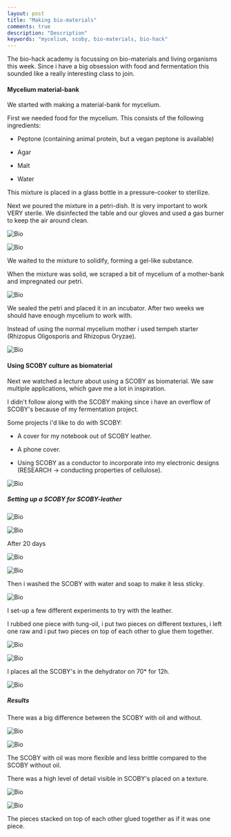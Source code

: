 ```yaml
---
layout: post
title: "Making bio-materials"
comments: true
description: "Description"
keywords: "mycelium, scoby, bio-materials, bio-hack"
---
```


The bio-hack academy is focussing on bio-materials and living organisms this week. Since i have a big obsession with food and fermentation this sounded like a really interesting class to join. 

#### Mycelium material-bank

We started with making a material-bank for mycelium. 

First we needed food for the mycelium. This consists of the following ingredients:

- Peptone (containing animal protein, but a vegan peptone is available)

- Agar

- Malt

- Water

This mixture is placed in a glass bottle in a pressure-cooker to sterilize. 

Next we poured the mixture in a petri-dish. It is very important to work VERY sterile. We disinfected the table and our gloves and used a gas burner to keep the air around clean. 

![Bio](/assets/images/2022-03-22-biomaterials/bio10.jpg) 

![Bio](/assets/images/2022-03-22-biomaterials/bio11.jpg) 

We waited to the mixture to solidify, forming a gel-like substance. 

When the mixture was solid, we scraped a bit of mycelium of a mother-bank and impregnated our petri. 

![Bio](/assets/images/2022-03-22-biomaterials/bio12.jpg) 

We sealed the petri and placed it in an incubator. After two weeks we should have enough mycelium to work with. 

Instead of using the normal mycelium mother i used tempeh starter (Rhizopus Oligosporis and Rhizopus Oryzae).

![Bio](/assets/images/2022-03-22-biomaterials/bio13.jpg) 

#### Using SCOBY culture as biomaterial

Next we watched a lecture about using a SCOBY as biomaterial. We saw multiple applications, which gave me a lot in inspiration. 

I didn't follow along with the SCOBY making since i have an overflow of SCOBY's because of my fermentation project. 

Some projects i'd like to do with SCOBY:

- A cover for my notebook out of SCOBY leather.

- A phone cover.

- Using SCOBY as a conductor to incorporate into my electronic designs (RESEARCH -> conducting properties of cellulose). 

![Bio](/assets/images/2022-03-22-biomaterials/bio14.jpg) 

##### Setting up a SCOBY for SCOBY-leather

![Bio](/assets/images/2022-03-22-biomaterials/bio1.jpg) 

![Bio](/assets/images/2022-03-22-biomaterials/bio2.jpg) 

After 20 days 

![Bio](/assets/images/2022-03-22-biomaterials/bio3.jpg) 

![Bio](/assets/images/2022-03-22-biomaterials/bio4.jpg) 

Then i washed the SCOBY with water and soap to make it less sticky.

![Bio](/assets/images/2022-03-22-biomaterials/bio5.jpg) 

I set-up a few different experiments to try with the leather.

I rubbed one piece with tung-oil, i put two pieces on different textures, i left one raw and i put two pieces on top of each other to glue them together.

![Bio](/assets/images/2022-03-22-biomaterials/bio7.jpg) 

![Bio](/assets/images/2022-03-22-biomaterials/bio8.jpg) 

I places all the SCOBY's in the dehydrator on 70* for 12h. 

![Bio](/assets/images/2022-03-22-biomaterials/bio9.jpg) 

##### Results

There was a big difference between the SCOBY with oil and without. 

![Bio](/assets/images/2022-03-22-biomaterials/bio19.jpg) 

![Bio](/assets/images/2022-03-22-biomaterials/bio15.jpg) 

The SCOBY with oil was more flexible and less brittle compared to the SCOBY without oil.

There was a high level of detail visible in SCOBY's placed on a texture.

![Bio](/assets/images/2022-03-22-biomaterials/bio21.jpg) 

![Bio](/assets/images/2022-03-22-biomaterials/bio23.jpg) 

The pieces stacked on top of each other glued together as if it was one piece.

